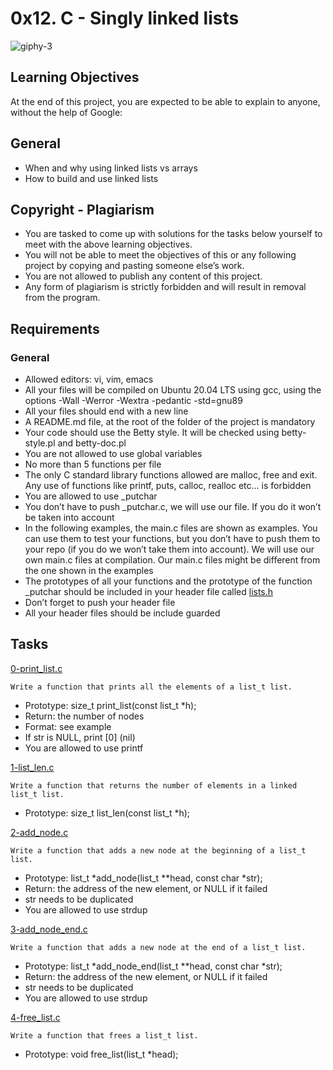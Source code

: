 # 0x12. C - Singly linked lists
![giphy-3](https://user-images.githubusercontent.com/85158665/214794846-26817fc7-40e9-4a3b-93d1-868dbadedcc1.gif)

## Learning Objectives
At the end of this project, you are expected to be able to explain to anyone, without the help of Google:

## General
* When and why using linked lists vs arrays
* How to build and use linked lists

## Copyright - Plagiarism
* You are tasked to come up with solutions for the tasks below yourself to meet with the above learning objectives.
* You will not be able to meet the objectives of this or any following project by copying and pasting someone else’s work.
* You are not allowed to publish any content of this project.
* Any form of plagiarism is strictly forbidden and will result in removal from the program.

## Requirements
### General
* Allowed editors: vi, vim, emacs
* All your files will be compiled on Ubuntu 20.04 LTS using gcc, using the options -Wall -Werror -Wextra -pedantic -std=gnu89
* All your files should end with a new line
* A README.md file, at the root of the folder of the project is mandatory
* Your code should use the Betty style. It will be checked using betty-style.pl and betty-doc.pl
* You are not allowed to use global variables
* No more than 5 functions per file
* The only C standard library functions allowed are malloc, free and exit. Any use of functions like printf, puts, calloc, realloc etc… is forbidden
* You are allowed to use _putchar
* You don’t have to push _putchar.c, we will use our file. If you do it won’t be taken into account
* In the following examples, the main.c files are shown as examples. You can use them to test your functions, but you don’t have to push them to your repo (if you do we won’t take them into account). We will use our own main.c files at compilation. Our main.c files might be different from the one shown in the examples
* The prototypes of all your functions and the prototype of the function _putchar should be included in your header file called [lists.h](./lists.h)
* Don’t forget to push your header file
* All your header files should be include guarded

## Tasks

[0-print_list.c](./0-print_list.c)
```
Write a function that prints all the elements of a list_t list.
```
* Prototype: size_t print_list(const list_t *h);
* Return: the number of nodes
* Format: see example
* If str is NULL, print [0] (nil)
* You are allowed to use printf

[1-list_len.c](./1-list_len.c)
```
Write a function that returns the number of elements in a linked list_t list.
```
* Prototype: size_t list_len(const list_t *h);

[2-add_node.c](./2-add_node.c)
```
Write a function that adds a new node at the beginning of a list_t list.
```
* Prototype: list_t *add_node(list_t **head, const char *str);
* Return: the address of the new element, or NULL if it failed
* str needs to be duplicated
* You are allowed to use strdup

[3-add_node_end.c](./3-add_node_end.c)
```
Write a function that adds a new node at the end of a list_t list.
```
* Prototype: list_t *add_node_end(list_t **head, const char *str);
* Return: the address of the new element, or NULL if it failed
* str needs to be duplicated
* You are allowed to use strdup

[4-free_list.c](./4-free_list.c)
```
Write a function that frees a list_t list.
```
* Prototype: void free_list(list_t *head);
